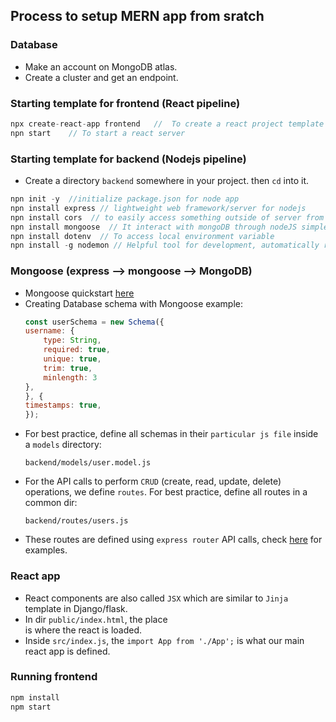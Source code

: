 ## Process to setup MERN app from sratch 

### Database
* Make an account on MongoDB atlas.
* Create a cluster and get an endpoint.

### Starting template for frontend (React pipeline)
```javascript
npx create-react-app frontend   //  To create a react project template  
npn start    // To start a react server
```
### Starting template for backend (Nodejs pipeline)
* Create a directory `backend` somewhere in your project. then `cd` into it.  
```javascript
npn init -y  //initialize package.json for node app
npn install express // lightweight web framework/server for nodejs
npn install cors  // to easily access something outside of server from server
npn install mongoose  // It interact with mongoDB through nodeJS simpler
npn install dotenv  // To access local environment variable
npn install -g nodemon // Helpful tool for development, automatically restarts node app when change is detected
```

### Mongoose (express --> mongoose --> MongoDB)
* Mongoose quickstart [here](https://mongoosejs.com/docs/index.html)
* Creating Database schema with Mongoose example:  
    ```javascript
    const userSchema = new Schema({
    username: {
        type: String,
        required: true,
        unique: true,
        trim: true,
        minlength: 3
    },
    }, {
    timestamps: true,
    });
    ```
* For best practice, define all schemas in their `particular js file` inside a `models` directory:  
    ```
    backend/models/user.model.js
    ```
* For the API calls to perform `CRUD` (create, read, update, delete) operations, we define `routes`. For best practice, define all routes in a common dir:
    ```
    backend/routes/users.js
    ```
* These routes are defined using `express router` API calls, check [here](https://expressjs.com/en/api.html) for examples.

### React app
* React components are also called `JSX` which are similar to `Jinja` template in Django/flask.
* In dir `public/index.html`, the place <div id="root"> is where the react is loaded.
* Inside `src/index.js`, the `import App from './App';` is what our main react app is defined.

### Running frontend

```javascript
npm install
npm start
```
